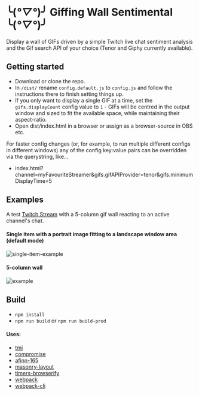 # ╰(*°▽°*)╯ Giffing Wall Sentimental ╰(*°▽°*)╯

Display a wall of GIFs driven by a simple Twitch live chat sentiment analysis and the Gif search API of your choice (Tenor and Giphy currently available).

## Getting started
* Download or clone the repo. 
* In `/dist/` rename `config.default.js` to `config.js` and follow the instructions there to finish setting things up. 
* If you only want to display a single GIF at a time, set the `gifs.displayCount` config value to `1` - GIFs will be centred in the output window and sized to fit the available space, while maintaining their aspect-ratio.
* Open dist/index.html in a browser or assign as a browser-source in OBS etc.


For faster config changes (or, for example, to run multiple different configs in different windows) any of the config key:value pairs can be overridden via the querystring, like...
* index.html?channel=myFavouriteStreamer&gifs.gifAPIProvider=tenor&gifs.minimumDisplayTime=5

## Examples

A test [Twitch Stream](https://www.twitch.tv/videos/856384544) with a 5-column gif wall reacting to an active channel's chat.

#### Single item with a portrait image fitting to a landscape window area (default mode)
![single-item-example](https://mikedotalmond.co.uk/lab/giffingsentimental/singlegif.png)

#### 5-column wall
![example](https://mikedotalmond.co.uk/lab/giffingsentimental/gifwall.jpg)


## Build
* `npm install`
* `npm run build` or `npm run build-prod`

#### Uses:
* [tmi](https://www.npmjs.com/package/tmi)
* [compromise](https://www.npmjs.com/package/compromise)
* [afinn-165](https://www.npmjs.com/package/afinn-165)
* [masonry-layout](https://www.npmjs.com/package/masonry-layout)
* [timers-browserify](https://www.npmjs.com/package/timers-browserify)
* [webpack](https://www.npmjs.com/package/webpack)
* [webpack-cli](https://www.npmjs.com/package/webpack-cli)
